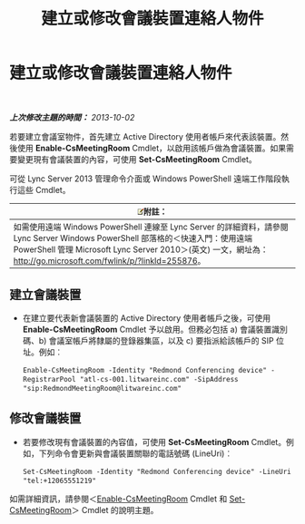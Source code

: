 ﻿---
title: 建立或修改會議裝置連絡人物件
TOCTitle: 建立或修改會議裝置連絡人物件
ms:assetid: 62ed64be-379c-417d-9453-511881cf5604
ms:mtpsurl: https://technet.microsoft.com/zh-tw/library/JJ994035(v=OCS.15)
ms:contentKeyID: 52056117
ms.date: 08/10/2015
mtps_version: v=OCS.15
ms.translationtype: HT
---

# 建立或修改會議裝置連絡人物件

 

_**上次修改主題的時間：** 2013-10-02_

若要建立會議室物件，首先建立 Active Directory 使用者帳戶來代表該裝置。然後使用 **Enable-CsMeetingRoom** Cmdlet，以啟用該帳戶做為會議裝置。如果需要變更現有會議裝置的內容，可使用 **Set-CsMeetingRoom** Cmdlet。

可從 Lync Server 2013 管理命令介面或 Windows PowerShell 遠端工作階段執行這些 Cmdlet。

<table>
<thead>
<tr class="header">
<th><img src="images/Gg398811.note(OCS.15).gif" title="note" alt="note" />附註：</th>
</tr>
</thead>
<tbody>
<tr class="odd">
<td>如需使用遠端 Windows PowerShell 連線至 Lync Server 的詳細資料，請參閱 Lync Server Windows PowerShell 部落格的＜快速入門：使用遠端 PowerShell 管理 Microsoft Lync Server 2010＞(英文) 一文，網址為：<a href="http://go.microsoft.com/fwlink/p/?linkid=255876">http://go.microsoft.com/fwlink/p/?linkId=255876</a>。</td>
</tr>
</tbody>
</table>



## 建立會議裝置

  - 在建立要代表新會議裝置的 Active Directory 使用者帳戶之後，可使用 **Enable-CsMeetingRoom** Cmdlet 予以啟用。但務必包括 a) 會議裝置識別碼、b) 會議室帳戶將隸屬的登錄器集區，以及 c) 要指派給該帳戶的 SIP 位址。例如︰
    
        Enable-CsMeetingRoom -Identity "Redmond Conferencing device" -RegistrarPool "atl-cs-001.litwareinc.com" -SipAddress "sip:RedmondMeetingRoom@litwareinc.com"

## 修改會議裝置

  - 若要修改現有會議裝置的內容值，可使用 **Set-CsMeetingRoom** Cmdlet。例如，下列命令會更新與會議裝置關聯的電話號碼 (LineUri)︰
    
        Set-CsMeetingRoom -Identity "Redmond Conferencing device" -LineUri "tel:+12065551219"

如需詳細資訊，請參閱＜[Enable-CsMeetingRoom](enable-csmeetingroom.md) Cmdlet 和 [Set-CsMeetingRoom](set-csmeetingroom.md)＞ Cmdlet 的說明主題。

